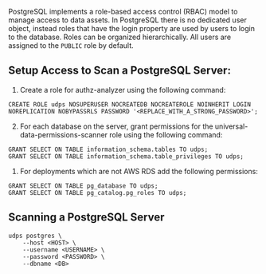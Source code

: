 PostgreSQL implements a role-based access control (RBAC) model to manage access to data assets. In PostgreSQL there is no dedicated user object, instead roles that have the login property are used by users to login to the database. Roles can be organized hierarchically. All users are assigned to the `PUBLIC` role by default.

## Setup Access to Scan a PostgreSQL Server:
1. Create a role for authz-analyzer using the following command: 
```
CREATE ROLE udps NOSUPERUSER NOCREATEDB NOCREATEROLE NOINHERIT LOGIN NOREPLICATION NOBYPASSRLS PASSWORD '<REPLACE_WITH_A_STRONG_PASSWORD>';
```
2. For each database on the server, grant permissions for the universal-data-permissions-scanner role using the following command:
```
GRANT SELECT ON TABLE information_schema.tables TO udps;
GRANT SELECT ON TABLE information_schema.table_privileges TO udps;
```

1. For deployments which are not AWS RDS add the following permissions:
```
GRANT SELECT ON TABLE pg_database TO udps;
GRANT SELECT ON TABLE pg_catalog.pg_roles TO udps;
```

## Scanning a PostgreSQL Server
```
udps postgres \
    --host <HOST> \
    --username <USERNAME> \
    --password <PASSWORD> \
    --dbname <DB>
```
